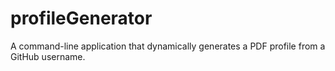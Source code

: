 # profileGenerator
A command-line application that dynamically generates a PDF profile from a GitHub username.
